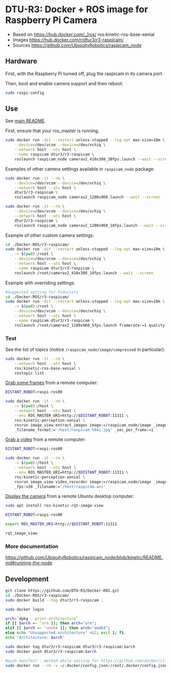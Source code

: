 # DTU-R3: Docker + ROS image for Raspberry Pi Camera
* Based on https://hub.docker.com/_/ros/ ros:kinetic-ros-base-xenial
* Images https://hub.docker.com/r/dtur3/r3-raspicam/
* Sources https://github.com/UbiquityRobotics/raspicam_node

## Hardware

First, with the Raspberry Pi turned off, plug the raspicam in its camera port.

Then, boot and enable camera support and then reboot:

```sh
sudo raspi-config
```

## Use
See [main README](../README.md).

First, ensure that your ros_master is running.

```sh
sudo docker run -dit --restart unless-stopped --log-opt max-size=10m \
	--device=/dev/vcsm --device=/dev/vchiq \
	--network host --uts host \
	--name raspicam dtur3/r3-raspicam \
	roslaunch raspicam_node camerav2_410x308_30fps.launch --wait --screen
```

Examples of other camera settings available in `raspicam_node` package: 

```sh
sudo docker run -it --rm \
	--device=/dev/vcsm --device=/dev/vchiq \
	--network host --uts host \
	dtur3/r3-raspicam \
	roslaunch raspicam_node camerav2_1280x960.launch --wait --screen

sudo docker run -it --rm \
	--device=/dev/vcsm --device=/dev/vchiq \
	--network host --uts host \
	dtur3/r3-raspicam \
	roslaunch raspicam_node camerav2_1280x960_10fps.launch --wait --screen
```

Example of other custom camera settings: 

```sh
cd ./Docker-ROS/r3-raspicam/
sudo docker run -dit --restart unless-stopped --log-opt max-size=10m \
	-v $(pwd):/root \
	--device=/dev/vcsm --device=/dev/vchiq \
	--network host --uts host \
	--name raspicam dtur3/r3-raspicam \
	roslaunch /root/camerav2_410x308_10fps.launch --wait --screen
```

Example with overriding settings:

```sh
#Suggested setting for Fiducials
cd ./Docker-ROS/r3-raspicam/
sudo docker run -dit --restart unless-stopped --log-opt max-size=10m \
	-v $(pwd):/root \
	--device=/dev/vcsm --device=/dev/vchiq \
	--network host --uts host \
	--name raspicam dtur3/r3-raspicam \
	roslaunch /root/camerav2_1280x960_5fps.launch framerate:=1 quality:=90 --wait --screen
```

### Test
See the list of topics (notice `/raspicam_node/image/compressed` in particular):

```sh
sudo docker run -it --rm \
	--network host --uts host \
	ros:kinetic-ros-base-xenial \
	rostopic list
```

[Grab some frames](http://wiki.ros.org/image_view#image_view.2BAC8-diamondback.Tools) from a remote computer:

```sh
DISTANT_ROBOT=raspi-ros00

sudo docker run -it --rm \
	-v $(pwd):/host \
	--network host --uts host \
	--env ROS_MASTER_URI=http://$DISTANT_ROBOT:11311 \
	ros:kinetic-perception-xenial \
	rosrun image_view extract_images image:=/raspicam_node/image _image_transport:=compressed \
	_filename_format:='/host/raspicam_%04i.jpg' _sec_per_frame:=1
```

[Grab a video](http://wiki.ros.org/image_view#image_view.2BAC8-diamondback.Tools) from a remote computer:

```sh
DISTANT_ROBOT=raspi-ros00

sudo docker run -it --rm \
	-v $(pwd):/host \
	--network host --uts host \
	--env ROS_MASTER_URI=http://$DISTANT_ROBOT:11311 \
	ros:kinetic-perception-xenial \
	rosrun image_view video_recorder image:=/raspicam_node/image _image_transport:=compressed \
	_fps:=30 _filename:='/host/raspicam.avi'
```

[Display the camera](http://wiki.ros.org/rqt_image_view) from a remote Ubuntu desktop computer:

```sh
sudo apt install ros-kinetic-rqt-image-view

DISTANT_ROBOT=raspi-ros00

export ROS_MASTER_URI=http://$DISTANT_ROBOT:11311

rqt_image_view
```

### More documentation

https://github.com/UbiquityRobotics/raspicam_node/blob/kinetic/README.md#running-the-node


## Development

```bash
git clone https://github.com/DTU-R3/Docker-ROS.git
cd ./Docker-ROS/r3-raspicam/
sudo docker build --tag dtur3/r3-raspicam .

sudo docker login

arch=`dpkg --print-architecture`
if [[ $arch =~ ^arm ]]; then arch="arm";
elif [[ $arch =~ ^amd64 ]]; then arch="amd64";
else echo "Unsupported architecture" >&2; exit 1; fi
echo "Architecture: $arch"

sudo docker tag dtur3/r3-raspicam dtur3/r3-raspicam:$arch
sudo docker push dtur3/r3-raspicam:$arch

#push manifest - method while waiting for https://github.com/docker/cli/pull/138
sudo docker run --rm -v ~/.docker/config.json:/root/.docker/config.json -v $(pwd):/host weshigbee/manifest-tool push from-spec /host/manifest.yaml
```
